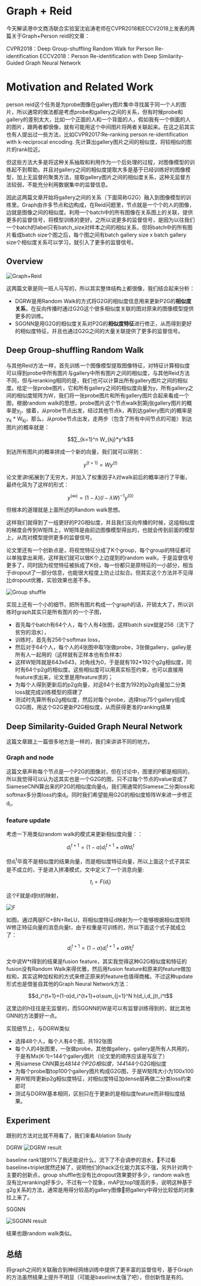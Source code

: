 # Graph + Reid

今天解读港中文商汤联合实验室沈岩涛老师在CVPR2018和ECCV2018上发表的两篇关于Graph+Person reid的文章：

CVPR2018：Deep Group-shuffling Random Walk for Person Re-identification
ECCV2018：Person Re-identification with Deep Similarity-Guided Graph Neural Network

# Motivation and Related Work
person reid这个任务是为probe图像在gallery图片集中寻找属于同一个人的图片，所以通常的做法都是考虑probe和gallery之间的关系，但有时候probe和gallery的差别太大，比如一个正面的人和一个背面的人，假如我有一个侧面的人的图片，跟两者都很像，就有可能用这个中间图片将两者关联起来。在这之前其实也有人提出过一些方法，比如CVPR2017:Re-ranking person re-identification with k-reciprocal encoding. 先计算出gallery图片之间的相似度，将较相似的图片的rank拉近。

但这些方法大多是将这种关系抽取和利用作为一个后处理的过程，对图像模型的训练起不到帮助。并且对gallery之间的相似度提取大多是基于已经训练好的图像模型，加上无监督的聚类方法，提取gallery图片之间的相似度关系，这种无监督方法较弱，不能充分利用数据集中的监督信息。

因此这两篇文章开始将gallery之间的关系（下面简称G2G）融入到图像模型的训练里。Graph由许多节点和边构成，在Reid问题里，节点就是一个个的人的图像，边就是图像之间的相似度。利用一个batch中的所有图像在关系图上的关联，提供更多的监督信号，将模型训练的更好。之所以说更多的监督信号，是因为以往我们一个batch的label只有batch_size对样本之间的相似关系，但将batch中的所有图片看成batch size个图之后，每个图之间有batch gallery size x batch gallery size个相似度关系可以学习，就引入了更多的监督信号。

## Overview
![Graph+Reid](https://upload-images.jianshu.io/upload_images/1828517-3eeab806b8db617e.png?imageMogr2/auto-orient/strip%7CimageView2/2/w/1240)


这两篇文章是同一班人马写的，所以其实整体结构上都很像，我们结合起来分析：
- DGRW是用Random Walk的方式将G2G的相似度信息用来更新P2G的**相似度关系**，在反向传播时通过G2G这个很多相似度关联的图对原来的图像模型提供更多的训练。
- SGGNN是用G2G的相似度关系对P2G的**相似度特征**进行修正，从而得到更好的相似度特征，并且也通过G2G之间的大量关联提供了更多的监督信号。
 
## Deep Group-shuffling Random Walk 
与其他Reid方法一样，首先训练一个图像模型提取图像特征，对特征计算相似度可以得到probe中所有图片与gallery中所有图片之间的相似度，与其他Reid方法不同，但与reranking相同的是，我们也可以计算出所有gallery图片之间的相似度。给定一张probe图片，它和所有gallery之间的相似度向量为y，所有gallery之间的相似度矩阵为W，我们将一张probe图片和所有gallery图片合起来看成一个图，根据random walk的思想，probe图片这个节点walk到第j张gallery图片的概率是y<sub>j</sub>，接着，从probe节点出发，经过其他节点k，再到达gallery图片j的概率是y<sub>k</sub> * W<sub>kj</sub>，那么，从probe节点出发，走两步（包含了所有中间节点的可能）到达图片j的概率就是：

$$∑_{k=1}^n W_{kj}*y^k$$

到达所有图片j的概率拼成一个新的向量，我们就可以得到：

$$y^{(t+1)} = Wy^{(t)}$$

论文里讲t拓展到了无穷大，并加入了权重因子λ对walk前后的概率进行了平衡，最终化简为了这样的形式：

$$y^(\infty)=(1-\lambda )(I-\lambda W)^{-1}y^{(0)}$$

但根本的道理就是上面所述的Random walk思想。

这样我们就得到了一组更好的P2G相似度，并且我们反向传播的时候，这组相似度的梯度会传到W矩阵上，W矩阵是由前边图像模型得出的，也就会传到前面的模型上，从而对模型提供更多的监督信号。

论文里还有一个创新点是，将视觉特征分成了K个group，每个group的特征都可以单独拿出来用，这样我们就可以做K个上边提到的random walk，于是监督信号更多了，同时因为视觉特征被拆成了K份，每一份都只是原特征的一小部分，相当于dropout了一部分信息，也能很大程度上防止过拟合。但其实这个方法并不见得比dropout优雅，实验效果也差不多。

![Group shuffle](https://upload-images.jianshu.io/upload_images/1828517-60e2f4a1af81c017.png?imageMogr2/auto-orient/strip%7CimageView2/2/w/1240)

实现上还有一个小的细节，把所有图片构成一个graph的话，开销太大了，所以训练时graph其实只是所有图片的一个子图，
- 首先每个batch有64个人，每个人有4张图，这样batch size就是256（流下了贫穷的泪水），
- 训练时，首先有256个softmax loss，
- 然后对于64个人，每个人的4张图中取1张做probe，3张做gallery，galley是所有人一起用的（这样就有正样本也有负样本）
- 这样W矩阵就是64*3x64*3，对角线为0，于是就有192*192个g2g相似度，同时有64个p2g的相似度。这些相似度可以用真实标签约束，也可以直接用feature求出来，论文里是用feature求的；
- 为每个人得到更新后的p2g向量，对这64个长度为192的p2g向量加二分类loss就完成训练模型的搭建了
- 测试时先算所有p2g相似度，然后对每个probe，选择top75个gallery组成G2G图，用这个G2G更新P2G相似度，从而获得更准的ranking结果

## Deep Similarity-Guided Graph Neural Network
这篇文章跟上一篇很多地方是一样的，我们来讲讲不同的地方。

### Graph and node
这篇文章声称每个节点是一个P2G的图像对，但在讨论中，图里的P都是相同的，所以我觉得可以认为这其实也是一个G2G的图，只不过每个节点的value变成了SiameseCNN算出来的P2G的相似度向量d<sub>i</sub>，我们用通常的Siamese二分类loss和softmax多分类loss约束d<sub>i</sub>，同时我们希望能用G2G的相似度矩阵W来进一步修正d<sub>i</sub>，

### feature update
考虑一下用类似random walk的模式来更新相似度向量：：


$$d_i^{t+1}=(1-α)d_i^{t+1}+αWd_i^t$$

但d<sub>i</sub><sup>t</sup>毕竟不是相似度的结果向量，而是相似度特征向量，所以上面这个式子其实是不成立的，于是进入拼凑模式，文中定义了一个消息向量:

$$t_i=F(d_i)$$

这个F就是d到t的映射，

![F](https://upload-images.jianshu.io/upload_images/1828517-50343f1495032758.png?imageMogr2/auto-orient/strip%7CimageView2/2/w/1240)

如图，通过两层FC+BN+ReLU，将相似度特征d映射为一个能够根据相似度矩阵W修正特征向量的消息向量t，由于权重是可训练的，所以下面这个式子就成立了：

$$d_i^{t+1}=(1-α)d_i^{t+1}+αWt_i^t$$

文中说W*t得到的结果是fusion feature，其实我觉得这种G2G相似度和特征的fusion没有Random Walk来得优雅，然后用fusion feature和原来的feature做加权和，其实这种加权和的方式来修正原来的feature也值得商榷。不过这种update形式也是借鉴自其他的Graph Neural Network方法：


$$d_i^{t+1}=(1-α)d_i^{t+1}+α\sum_{j=1}^N h(d_i,d_j)t_i^t$$

这里边的h往往是无监督的，而SGGNN的W是可以有监督训练得到的，就比其他GNN的方法要好一点。

实现细节上，与DGRW类似
- 选择48个人，每个人有4个图，共192张图
- 每个人的4张图里，一张做probe，其他做gallery，gallery是所有人共用的，于是有Mx(K-1)=144个gallery图片（论文里的顺序应该是写反了）
- 用siamese CNN算出48*144个P2G相似度，144*144个G2G相似度
- 为每个probe取top100个gallery图片构成G2G图，于是W矩阵大小为100x100
- 用W矩阵更新p2g相似度特征，对相似度特征加dense层再做二分类loss约束即可
- 测试与DGRW基本相同，区别只在于更新的是相似度feature而非相似度结果。

## Experiment
跟别的方法对比就不用看了，我们来看Ablation Study

DGRW
![DGRW result](https://upload-images.jianshu.io/upload_images/1828517-ed3760233b72cdbc.png?imageMogr2/auto-orient/strip%7CimageView2/2/w/1240)

baseline rank1就91%了我还能说什么，流下了不会调参的泪水，不过看baseline+triplet居然还掉了，说明他们的hack泛化能力其实不强，另外针对两个主要的创新点，group shuffle也没有比dropout效果要好多少，random walk也没有比reranking好多少。不过有一个现象，mAP比top1提高的多，说明这种基于g2g关系的方法，通常是用得分较高的gallery图像把gallery中得分比较低的对象拉上来了。

SGGNN

![SGGNN result](https://upload-images.jianshu.io/upload_images/1828517-bee386b73d9e9d3e.png?imageMogr2/auto-orient/strip%7CimageView2/2/w/1240)

结果也跟random walk类似。

## 总结
将graph之间的关联融合到神经网络训练中提供了更丰富的监督信号，基于Graph的方法虽然结果上提升不明显（可能是baseline太强了吧），但创新性是有的。

